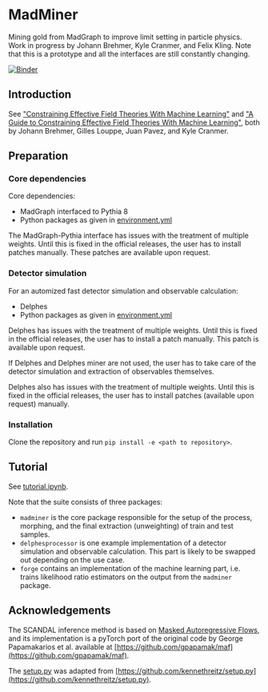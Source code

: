 # MadMiner

Mining gold from MadGraph to improve limit setting in particle physics. Work in progress by Johann Brehmer, Kyle Cranmer,
and Felix Kling. Note that this is a prototype and all the interfaces are still constantly changing.

[![Binder](https://mybinder.org/badge.svg)](https://mybinder.org/v2/gh/johannbrehmer/madminer/master)


## Introduction

See ["Constraining Effective Field Theories With Machine Learning"](https://arxiv.org/abs/1805.00013) and
["A Guide to Constraining Effective Field Theories With Machine Learning"](https://arxiv.org/abs/1805.00020), both by
Johann Brehmer, Gilles Louppe, Juan Pavez, and Kyle Cranmer.

## Preparation

### Core dependencies

Core dependencies:
- MadGraph interfaced to Pythia 8
- Python packages as given in [environment.yml](environment.yml)

The MadGraph-Pythia interface has issues with the treatment of multiple weights. Until this is fixed
in the official releases, the user has to install patches manually.  These patches are available upon request.

### Detector simulation

For an automized fast detector simulation and observable calculation:
- Delphes
- Python packages as given in [environment.yml](environment.yml)

Delphes has issues with the treatment of multiple weights. Until this is fixed in the official releases, the user has to install a patch
manually. This patch is available upon request.

If Delphes and Delphes miner are not used, the user has to take care of the detector simulation and extraction of observables themselves.

Delphes also has issues with the treatment of multiple weights. Until this is fixed in the official releases, the user
has to install patches (available upon request) manually.

### Installation

Clone the repository and run `pip install -e <path to repository>`.

## Tutorial

See [tutorial.ipynb](examples/tutorial/tutorial.ipynb).

Note that the suite consists of three packages:
- `madminer` is the core package responsible for the setup of the process, morphing, and the final extraction
  (unweighting) of train and test samples.
- `delphesprocessor` is one example implementation of a detector simulation and observable calculation. This part is
   likely to be swapped out depending on the use case.
- `forge`  contains an implementation of the machine learning part, i.e. trains likelihood ratio estimators on the
  output from the `madminer` package.

## Acknowledgements

The SCANDAL inference method is based on [Masked Autoregressive Flows](https://arxiv.org/abs/1705.07057), and its
implementation is a pyTorch port of the original code by George Papamakarios et al. available at
[https://github.com/gpapamak/maf](https://github.com/gpapamak/maf).

The [setup.py](setup.py) was adapted from [https://github.com/kennethreitz/setup.py](https://github.com/kennethreitz/setup.py).
